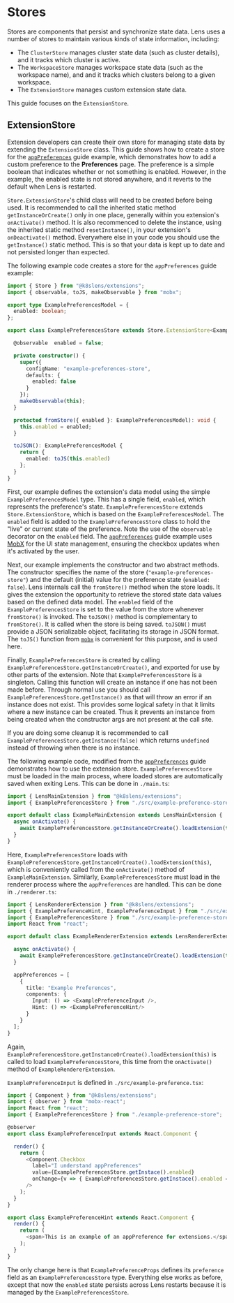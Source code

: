 # Stores

Stores are components that persist and synchronize state data. Lens uses a number of stores to maintain various kinds of state information, including:

* The `ClusterStore` manages cluster state data (such as cluster details), and it tracks which cluster is active.
* The `WorkspaceStore` manages workspace state data (such as the workspace name), and and it tracks which clusters belong to a given workspace.
* The `ExtensionStore` manages custom extension state data.

This guide focuses on the `ExtensionStore`.

## ExtensionStore

Extension developers can create their own store for managing state data by extending the `ExtensionStore` class.
This guide shows how to create a store for the [`appPreferences`](../renderer-extension#apppreferences) guide example, which demonstrates how to add a custom preference to the **Preferences** page.
The preference is a simple boolean that indicates whether or not something is enabled.
However, in the example, the enabled state is not stored anywhere, and it reverts to the default when Lens is restarted.

`Store.ExtensionStore`'s child class will need to be created before being used.
It is recommended to call the inherited static method `getInstanceOrCreate()` only in one place, generally within you extension's `onActivate()` method.
It is also recommenced to delete the instance, using the inherited static method `resetInstance()`, in your extension's `onDeactivate()` method.
Everywhere else in your code you should use the `getInstance()` static method.
This is so that your data is kept up to date and not persisted longer than expected.

The following example code creates a store for the `appPreferences` guide example:

``` typescript
import { Store } from "@k8slens/extensions";
import { observable, toJS, makeObservable } from "mobx";

export type ExamplePreferencesModel = {
  enabled: boolean;
};

export class ExamplePreferencesStore extends Store.ExtensionStore<ExamplePreferencesModel> {

  @observable  enabled = false;

  private constructor() {
    super({
      configName: "example-preferences-store",
      defaults: {
        enabled: false
      }
    });
    makeObservable(this);
  }

  protected fromStore({ enabled }: ExamplePreferencesModel): void {
    this.enabled = enabled;
  }

  toJSON(): ExamplePreferencesModel {
    return {
      enabled: toJS(this.enabled)
    };
  }
}
```

First, our example defines the extension's data model using the simple `ExamplePreferencesModel` type.
This has a single field, `enabled`, which represents the preference's state.
`ExamplePreferencesStore` extends `Store.ExtensionStore`, which is based on the `ExamplePreferencesModel`.
The `enabled` field is added to the `ExamplePreferencesStore` class to hold the "live" or current state of the preference.
Note the use of the `observable` decorator on the `enabled` field.
The [`appPreferences`](../renderer-extension#apppreferences) guide example uses [MobX](https://mobx.js.org/README.html) for the UI state management, ensuring the checkbox updates when it's activated by the user.

Next, our example implements the constructor and two abstract methods.
The constructor specifies the name of the store (`"example-preferences-store"`) and the default (initial) value for the preference state (`enabled: false`).
Lens internals call the `fromStore()` method when the store loads.
It gives the extension the opportunity to retrieve the stored state data values based on the defined data model.
The `enabled` field of the `ExamplePreferencesStore` is set to the value from the store whenever `fromStore()` is invoked.
The `toJSON()` method is complementary to `fromStore()`.
It is called when the store is being saved.
`toJSON()` must provide a JSON serializable object, facilitating its storage in JSON format.
The `toJS()` function from [`mobx`](https://mobx.js.org/README.html) is convenient for this purpose, and is used here.

Finally, `ExamplePreferencesStore` is created by calling `ExamplePreferencesStore.getInstanceOrCreate()`, and exported for use by other parts of the extension.
Note that `ExamplePreferencesStore` is a singleton.
Calling this function will create an instance if one has not been made before.
Through normal use you should call `ExamplePreferencesStore.getInstance()` as that will throw an error if an instance does not exist.
This provides some logical safety in that it limits where a new instance can be created.
Thus it prevents an instance from being created when the constructor args are not present at the call site.

If you are doing some cleanup it is recommended to call `ExamplePreferencesStore.getInstance(false)` which returns `undefined` instead of throwing when there is no instance.

The following example code, modified from the [`appPreferences`](../renderer-extension#apppreferences) guide demonstrates how to use the extension store.
`ExamplePreferencesStore` must be loaded in the main process, where loaded stores are automatically saved when exiting Lens.
This can be done in `./main.ts`:

``` typescript
import { LensMainExtension } from "@k8slens/extensions";
import { ExamplePreferencesStore } from "./src/example-preference-store";

export default class ExampleMainExtension extends LensMainExtension {
  async onActivate() {
    await ExamplePreferencesStore.getInstanceOrCreate().loadExtension(this);
  }
}
```

Here, `ExamplePreferencesStore` loads with `ExamplePreferencesStore.getInstanceOrCreate().loadExtension(this)`, which is conveniently called from the `onActivate()` method of `ExampleMainExtension`.
Similarly, `ExamplePreferencesStore` must load in the renderer process where the `appPreferences` are handled.
This can be done in `./renderer.ts`:

``` typescript
import { LensRendererExtension } from "@k8slens/extensions";
import { ExamplePreferenceHint, ExamplePreferenceInput } from "./src/example-preference";
import { ExamplePreferencesStore } from "./src/example-preference-store";
import React from "react";

export default class ExampleRendererExtension extends LensRendererExtension {

  async onActivate() {
    await ExamplePreferencesStore.getInstanceOrCreate().loadExtension(this);
  }

  appPreferences = [
    {
      title: "Example Preferences",
      components: {
        Input: () => <ExamplePreferenceInput />,
        Hint: () => <ExamplePreferenceHint/>
      }
    }
  ];
}
```

Again, `ExamplePreferencesStore.getInstanceOrCreate().loadExtension(this)` is called to load `ExamplePreferencesStore`, this time from the `onActivate()` method of `ExampleRendererExtension`.

`ExamplePreferenceInput` is defined in `./src/example-preference.tsx`:

``` typescript
import { Component } from "@k8slens/extensions";
import { observer } from "mobx-react";
import React from "react";
import { ExamplePreferencesStore } from "./example-preference-store";

@observer
export class ExamplePreferenceInput extends React.Component {

  render() {
    return (
      <Component.Checkbox
        label="I understand appPreferences"
        value={ExamplePreferencesStore.getInstace().enabled}
        onChange={v => { ExamplePreferencesStore.getInstace().enabled = v; }}
      />
    );
  }
}

export class ExamplePreferenceHint extends React.Component {
  render() {
    return (
      <span>This is an example of an appPreference for extensions.</span>
    );
  }
}
```

The only change here is that `ExamplePreferenceProps` defines its `preference` field as an `ExamplePreferencesStore` type.
Everything else works as before, except that now the `enabled` state persists across Lens restarts because it is managed by the
`ExamplePreferencesStore`.
